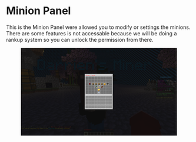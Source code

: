 # Minion Panel



This is the Minion Panel were allowed you to modify or settings the minions. There  are some features is not accessable because we will be doing a rankup system so you can unlock the permission from there.

<figure><img src="../../../.gitbook/assets/2024-10-14_15.16.19.png" alt=""><figcaption></figcaption></figure>

